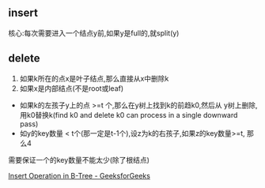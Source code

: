 ## insert

核心:每次需要进入一个结点y前,如果y是full的,就split(y)

## delete

1. 如果k所在的点x是叶子结点,那么直接从x中删除k
2. 如果x是内部结点(不是root或leaf)
  - 如果k的左孩子y上的点 >=t 个,那么在y树上找到k的前趋k0,然后从
    y树上删除,用k0替换k(find k0 and delete k0 can process in a single 
    downward pass)
  - 如y的key数量 < t个(那一定是t-1个),设z为k的右孩子,如果z的key数量>=t,
    那么4   

需要保证一个的key数量不能太少(除了根结点)

[Insert Operation in B-Tree - GeeksforGeeks](https://www.geeksforgeeks.org/insert-operation-in-b-tree/)



